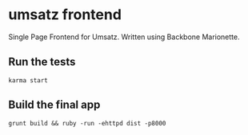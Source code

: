 # umsatz frontend

Single Page Frontend for Umsatz. Written using Backbone Marionette.

## Run the tests

```
karma start
```

## Build the final app

```
grunt build && ruby -run -ehttpd dist -p8000
```